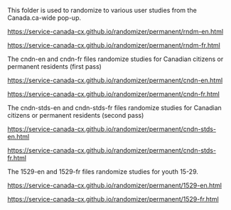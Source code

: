 This folder is used to randomize to various user studies from the Canada.ca-wide pop-up.

https://service-canada-cx.github.io/randomizer/permanent/rndm-en.html

https://service-canada-cx.github.io/randomizer/permanent/rndm-fr.html


The cndn-en and cndn-fr files randomize studies for Canadian citizens or permanent residents (first pass)

https://service-canada-cx.github.io/randomizer/permanent/cndn-en.html

https://service-canada-cx.github.io/randomizer/permanent/cndn-fr.html


The cndn-stds-en and cndn-stds-fr files randomize studies for Canadian citizens or permanent residents (second pass)

https://service-canada-cx.github.io/randomizer/permanent/cndn-stds-en.html

https://service-canada-cx.github.io/randomizer/permanent/cndn-stds-fr.html



The 1529-en and 1529-fr files randomize studies for youth 15-29.

https://service-canada-cx.github.io/randomizer/permanent/1529-en.html

https://service-canada-cx.github.io/randomizer/permanent/1529-fr.html
